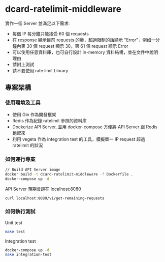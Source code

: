 # dcard-ratelimit-middleware
實作一個 Server 並滿足以下需求:
- 每個 IP 每分鐘只能接受 60 個 requests
- 在 response 顯示目前 requests 的量，超過限制的話顯示 "Error"，例如一分鐘內第 30 個 request 顯示 30，第 61 個 request 顯示 Error
- 可以使用任意資料庫，也可自行設計 in-memory 資料結構，並在文件中說明理由
- 請附上測試
- 請不要使用 rate limit Library

## 專案架構
### 使用環境及工具
- 使用 Gin 作為開發框架
- Redis 作為紀錄 ratelimit 參照的資料庫
- Dockerize API Server, 並用 docker-compose 方便將 API Server 跟 Redis 跑起來
- 利用 vegeta 作為 integration test 的工具，模擬單一 IP request 超過 ratelimit 的狀況

### 如何運行專案
```bash
// Build API Server image
docker build -t dcard-ratelimit-middleware -f Dockerfile .
docker-compose up -d
```

API Server 預期會跑在 localhost:8080
```bash
curl localhost:8080/v1/get-remaining-requests
```

### 如何執行測試
Unit test
```bash
make test
```
Integration test
```bash
docker-compose up -d
make integration-test
```
